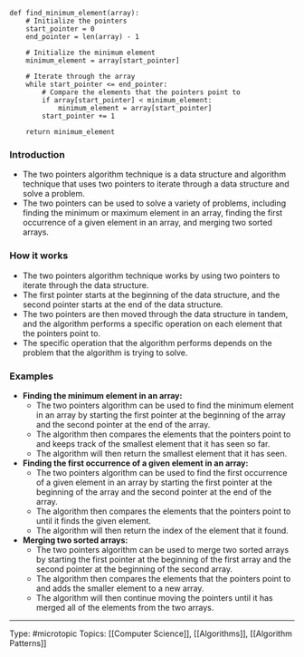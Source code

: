 ```
def find_minimum_element(array):
    # Initialize the pointers
    start_pointer = 0
    end_pointer = len(array) - 1

    # Initialize the minimum element
    minimum_element = array[start_pointer]

    # Iterate through the array
    while start_pointer <= end_pointer:
        # Compare the elements that the pointers point to
        if array[start_pointer] < minimum_element:
            minimum_element = array[start_pointer]
        start_pointer += 1

    return minimum_element

```

### Introduction

* The two pointers algorithm technique is a data structure and algorithm technique that uses two pointers to iterate through a data structure and solve a problem.
* The two pointers can be used to solve a variety of problems, including finding the minimum or maximum element in an array, finding the first occurrence of a given element in an array, and merging two sorted arrays.

### How it works

* The two pointers algorithm technique works by using two pointers to iterate through the data structure.
* The first pointer starts at the beginning of the data structure, and the second pointer starts at the end of the data structure.
* The two pointers are then moved through the data structure in tandem, and the algorithm performs a specific operation on each element that the pointers point to.
* The specific operation that the algorithm performs depends on the problem that the algorithm is trying to solve.

### Examples

* **Finding the minimum element in an array:**
    * The two pointers algorithm can be used to find the minimum element in an array by starting the first pointer at the beginning of the array and the second pointer at the end of the array.
    * The algorithm then compares the elements that the pointers point to and keeps track of the smallest element that it has seen so far.
    * The algorithm will then return the smallest element that it has seen.
* **Finding the first occurrence of a given element in an array:**
    * The two pointers algorithm can be used to find the first occurrence of a given element in an array by starting the first pointer at the beginning of the array and the second pointer at the end of the array.
    * The algorithm then compares the elements that the pointers point to until it finds the given element.
    * The algorithm will then return the index of the element that it found.
* **Merging two sorted arrays:**
    * The two pointers algorithm can be used to merge two sorted arrays by starting the first pointer at the beginning of the first array and the second pointer at the beginning of the second array.
    * The algorithm then compares the elements that the pointers point to and adds the smaller element to a new array.
    * The algorithm will then continue moving the pointers until it has merged all of the elements from the two arrays.

___
Type: #microtopic 
Topics: [[Computer Science]], [[Algorithms]], [[Algorithm Patterns]]

